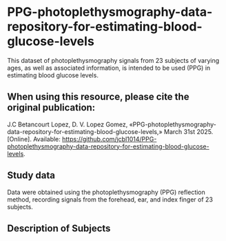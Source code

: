 # PPG-photoplethysmography-data-repository-for-estimating-blood-glucose-levels
This dataset of photoplethysmography signals from 23 subjects of varying ages, as well as associated information, is intended to be used (PPG) in estimating blood glucose levels.


## When using this resource, please cite the original publication:
J.C Betancourt Lopez, D. V. Lopez Gomez,  «PPG-photoplethysmography-data-repository-for-estimating-blood-glucose-levels,» March 31st 2025. [Online]. Available: https://github.com/jcbl1014/PPG-photoplethysmography-data-repository-for-estimating-blood-glucose-levels.

## Study data
Data were obtained using the photoplethysmography (PPG) reflection method, recording signals from the forehead, ear, and index finger of 23 subjects.

## Description of Subjects



